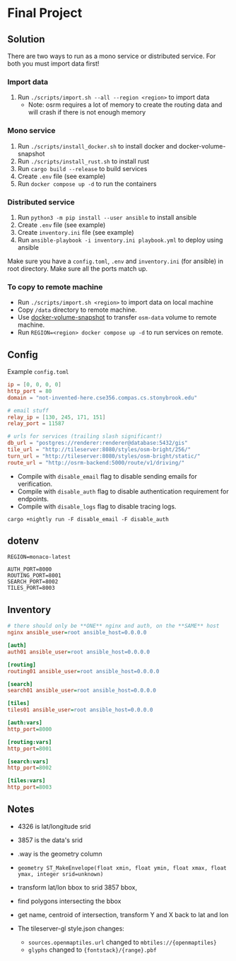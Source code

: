 # Final Project

## Solution

There are two ways to run as a mono service or distributed service. For both you must import data first!

### Import data

1. Run `./scripts/import.sh --all --region <region>` to import data
   * Note: osrm requires a lot of memory to create the routing data and will
   crash if there is not enough memory

### Mono service 

1. Run `./scripts/install_docker.sh` to install docker and docker-volume-snapshot
2. Run `./scripts/install_rust.sh` to install rust
3. Run `cargo build --release` to build services
4. Create `.env` file (see example)
4. Run `docker compose up -d` to run the containers 

### Distributed service 

1. Run `python3 -m pip install --user ansible` to install ansible
2. Create `.env` file (see example)
3. Create `inventory.ini` file (see example)
4. Run `ansible-playbook -i inventory.ini playbook.yml` to deploy using ansible

Make sure you have a `config.toml`, `.env` and `inventory.ini` (for ansible) in root directory. Make sure all the ports match up.

### To copy to remote machine

* Run `./scripts/import.sh <region>` to import data on local machine
* Copy `/data` directory to remote machine.
* Use [docker-volume-snapshot](https://github.com/junedkhatri31/docker-volume-snapshot)
to transfer `osm-data` volume to remote machine.
* Run `REGION=<region> docker compose up -d` to run services on remote.

## Config

Example `config.toml`

```toml
ip = [0, 0, 0, 0]
http_port = 80
domain = "not-invented-here.cse356.compas.cs.stonybrook.edu"

# email stuff
relay_ip = [130, 245, 171, 151]
relay_port = 11587

# urls for services (trailing slash significant!)
db_url = "postgres://renderer:renderer@database:5432/gis"
tile_url = "http://tileserver:8080/styles/osm-bright/256/"
turn_url = "http://tileserver:8080/styles/osm-bright/static/"
route_url = "http://osrm-backend:5000/route/v1/driving/"
```

* Compile with `disable_email` flag to disable sending emails for verification.
* Compile with `disable_auth` flag to disable authentication requirement for
endpoints.
* Compile with `disable_logs` flag to disable tracing logs.

```shell
cargo +nightly run -F disable_email -F disable_auth
```

## dotenv

```
REGION=monaco-latest

AUTH_PORT=8000
ROUTING_PORT=8001
SEARCH_PORT=8002
TILES_PORT=8003
```

## Inventory

```ini
# there should only be **ONE** nginx and auth, on the **SAME** host
nginx ansible_user=root ansible_host=0.0.0.0

[auth]
auth01 ansible_user=root ansible_host=0.0.0.0

[routing]
routing01 ansible_user=root ansible_host=0.0.0.0

[search]
search01 ansible_user=root ansible_host=0.0.0.0

[tiles]
tiles01 ansible_user=root ansible_host=0.0.0.0

[auth:vars]
http_port=8000

[routing:vars]
http_port=8001

[search:vars]
http_port=8002

[tiles:vars]
http_port=8003
```

## Notes

* 4326 is lat/longitude srid
* 3857 is the data's srid
* .way is the geometry column
* `geometry ST_MakeEnvelope(float xmin, float ymin, float xmax, float ymax, integer srid=unknown)`

* transform lat/lon bbox to srid 3857 bbox,
* find polygons intersecting the bbox
* get name, centroid of intersection, transform Y and X back to lat and lon

* The tileserver-gl style.json changes:
  * `sources.openmaptiles.url` changed to `mbtiles://{openmaptiles}`
  * `glyphs` changed to `{fontstack}/{range}.pbf`
